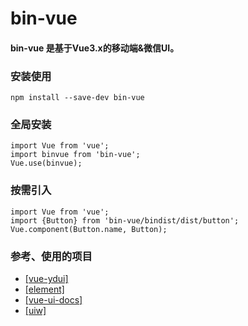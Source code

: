 # bin-vue

#### bin-vue 是基于Vue3.x的移动端&微信UI。

### 安装使用
```
npm install --save-dev bin-vue
```
### 全局安装
```
import Vue from 'vue';
import binvue from 'bin-vue';
Vue.use(binvue);
```

### 按需引入
```
import Vue from 'vue';
import {Button} from 'bin-vue/bindist/dist/button';
Vue.component(Button.name, Button);
```

### 参考、使用的项目

* <a href="https://github.com/ydcss/vue-ydui" target="_blank">[vue-ydui]</a>
* <a href="https://github.com/ElemeFE/element" target="_blank">[element]</a>
* <a href="https://github.com/kitorv/vue-ui-docs" target="_blank">[vue-ui-docs]</a>
* <a href="https://github.com/uiw-react/uiw" target="_blank">[uiw]</a>
